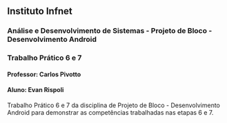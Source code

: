 ## Instituto Infnet
### Análise e Desenvolvimento de Sistemas - Projeto de Bloco - Desenvolvimento Android
### Trabalho Prático 6 e 7
#### Professor: Carlos Pivotto
#### Aluno: Evan Rispoli
Trabalho Prático 6 e 7 da disciplina de Projeto de Bloco - Desenvolvimento Android para demonstrar as competências trabalhadas nas etapas 6 e 7.

